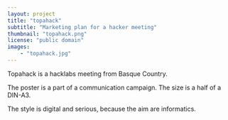 ```yaml
---
layout: project
title: "topahack"
subtitle: "Marketing plan for a hacker meeting"
thumbnail: "topahack.png"
license: "public domain"
images:
    - "topahack.jpg"
---
```


Topahack is a hacklabs meeting from Basque Country. 

The poster is a part of a communication campaign. The size is a half of a DIN-A3. 

The style is digital and serious, because the aim are informatics.
